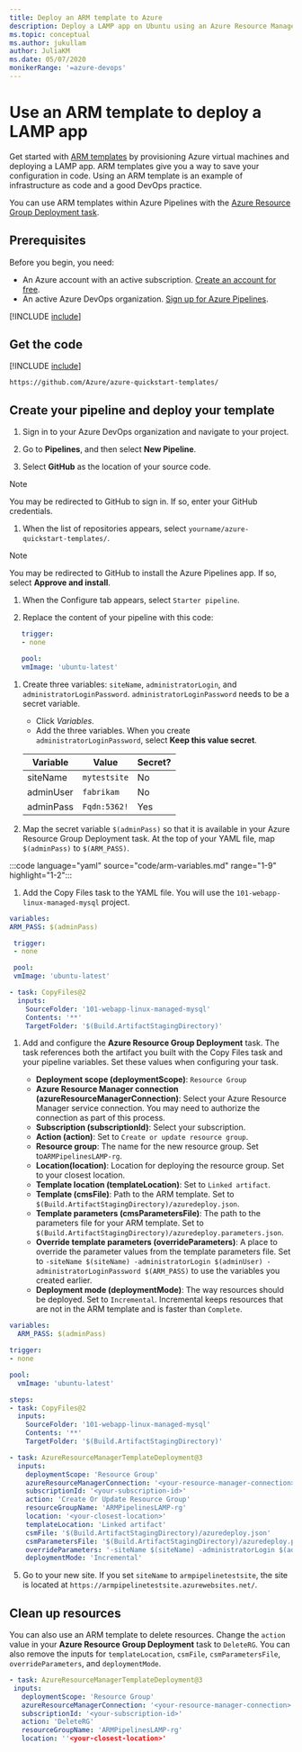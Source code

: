 ```yaml
---
title: Deploy an ARM template to Azure
description: Deploy a LAMP app on Ubuntu using an Azure Resource Manager (ARM) Template Deployment Task
ms.topic: conceptual
ms.author: jukullam
author: JuliaKM
ms.date: 05/07/2020
monikerRange: '=azure-devops'
---
```


# Use an ARM template to deploy a LAMP app

Get started with [ARM templates](https://docs.microsoft.com/azure/azure-resource-manager/templates/overview) by provisioning Azure virtual machines and deploying a LAMP app. ARM templates give you a way to save your configuration in code. Using an ARM template is an example of infrastructure as code and a good DevOps practice.

You can use ARM templates within Azure Pipelines with the [Azure Resource Group Deployment task](../../../tasks/deploy/azure-resource-group-deployment.md). 

## Prerequisites

Before you begin, you need:
- An Azure account with an active subscription. [Create an account for free](https://azure.microsoft.com/free/?WT.mc_id=A261C142F).
- An active Azure DevOps organization. [Sign up for Azure Pipelines](../../../get-started/pipelines-sign-up.md).


[!INCLUDE [include](../../../../includes/create-project.md)]

## Get the code

[!INCLUDE [include](../../../ecosystems/includes/get-code-before-sample-repo.md)]

```
https://github.com/Azure/azure-quickstart-templates/
```

## Create your pipeline and deploy your template

1. Sign in to your Azure DevOps organization and navigate to your project.

1. Go to **Pipelines**, and then select **New Pipeline**.

1. Select **GitHub** as the location of your source code. 

  > [!NOTE]
  > You may be redirected to GitHub to sign in. If so, enter your GitHub credentials.

1. When the list of repositories appears, select `yourname/azure-quickstart-templates/`.

  > [!NOTE]
  > You may be redirected to GitHub to install the Azure Pipelines app. If so, select **Approve and install**.

1. When the Configure tab appears, select `Starter pipeline`.

1. Replace the content of your pipeline with this code:

```yaml
   trigger:
   - none

   pool:
   vmImage: 'ubuntu-latest'
   ```

1. Create three variables:  `siteName`, `administratorLogin`, and `administratorLoginPassword`. `administratorLoginPassword` needs to be a secret variable.
    * Click *Variables*. 
    * Add the three variables. When you create `administratorLoginPassword`, select **Keep this value secret**. 
        
   |Variable  |Value  |Secret?  |
   |---------|---------|---------|
   |siteName     |  `mytestsite`       |    No     |
   |adminUser     |     `fabrikam`    |    No     |
   |adminPass     |    `Fqdn:5362!`     |    Yes     |


1. Map the secret variable `$(adminPass)` so that it is available in your Azure Resource Group Deployment task. At the top of your YAML file, map `$(adminPass)` to `$(ARM_PASS)`. 

:::code language="yaml" source="code/arm-variables.md" range="1-9" highlight="1-2":::

1. Add the Copy Files task to the YAML file. You will use the `101-webapp-linux-managed-mysql` project. 
  ``` yaml
  variables:
  ARM_PASS: $(adminPass)

   trigger:
   - none

   pool:
   vmImage: 'ubuntu-latest'

  - task: CopyFiles@2
    inputs:
      SourceFolder: '101-webapp-linux-managed-mysql'
      Contents: '**'
      TargetFolder: '$(Build.ArtifactStagingDirectory)'
  ``` 


1. Add and configure the **Azure Resource Group Deployment** task. The task references both the artifact you built with the Copy Files task and your pipeline variables. Set these values when configuring your task. 

   - **Deployment scope (deploymentScope)**: `Resource Group`
   - **Azure Resource Manager connection (azureResourceManagerConnection)**: Select your Azure Resource Manager service connection. You may need to authorize the connection as part of this process. 
   - **Subscription (subscriptionId)**: Select your subscription. 
   - **Action (action)**: Set to `Create or update resource group`. 
   - **Resource group**: The name for the new resource group. Set to`ARMPipelinesLAMP-rg`. 
   - **Location(location)**: Location for deploying the resource group. Set to your closest location.
   - **Template location (templateLocation)**: Set to `Linked artifact`. 
   - **Template (cmsFile)**: Path to the ARM template. Set to `$(Build.ArtifactStagingDirectory)/azuredeploy.json`.
   - **Template parameters (cmsParametersFile)**:  The path to the parameters file for your ARM template. Set to `$(Build.ArtifactStagingDirectory)/azuredeploy.parameters.json`.
   - **Override template parameters (overrideParameters)**: A place to override the parameter values from the template parameters file. Set to `-siteName $(siteName) -administratorLogin $(adminUser) -administratorLoginPassword $(ARM_PASS)` to use the variables you created earlier.
   - **Deployment mode (deploymentMode)**: The way resources should be deployed. Set to `Incremental`. Incremental keeps resources that are not in the ARM template and is faster than `Complete`. 
   
```yaml
variables:
  ARM_PASS: $(adminPass)

trigger:
- none

pool:
  vmImage: 'ubuntu-latest'

steps:
- task: CopyFiles@2
  inputs:
    SourceFolder: '101-webapp-linux-managed-mysql'
    Contents: '**'
    TargetFolder: '$(Build.ArtifactStagingDirectory)'

- task: AzureResourceManagerTemplateDeployment@3
  inputs:
    deploymentScope: 'Resource Group'
    azureResourceManagerConnection: '<your-resource-manager-connection>'
    subscriptionId: '<your-subscription-id>'
    action: 'Create Or Update Resource Group'
    resourceGroupName: 'ARMPipelinesLAMP-rg'
    location: '<your-closest-location>'
    templateLocation: 'Linked artifact'
    csmFile: '$(Build.ArtifactStagingDirectory)/azuredeploy.json'
    csmParametersFile: '$(Build.ArtifactStagingDirectory)/azuredeploy.parameters.json'
    overrideParameters: '-siteName $(siteName) -administratorLogin $(adminUser) -administratorLoginPassword $(ARM_PASS)'
    deploymentMode: 'Incremental'
```


5. Go to your new site. If you set `siteName` to `armpipelinetestsite`, the site is located at `https://armpipelinetestsite.azurewebsites.net/`.

## Clean up resources

 You can also use an ARM template to delete resources. Change the `action` value in your **Azure Resource Group Deployment** task to `DeleteRG`. You can also remove the inputs for `templateLocation`, `csmFile`, `csmParametersFile`, `overrideParameters`, and `deploymentMode`.

 ```yaml
 - task: AzureResourceManagerTemplateDeployment@3
  inputs:
    deploymentScope: 'Resource Group'
    azureResourceManagerConnection: '<your-resource-manager-connection>'
    subscriptionId: '<your-subscription-id>'
    action: 'DeleteRG'
    resourceGroupName: 'ARMPipelinesLAMP-rg'
    location: ''<your-closest-location>'
 ```
